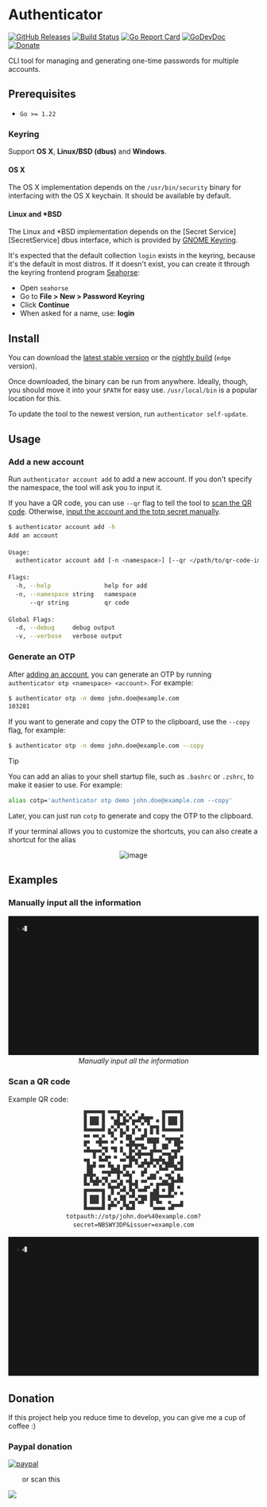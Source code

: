 # Authenticator

[![GitHub Releases](https://img.shields.io/github/v/release/nhatthm/authenticator-cli)](https://github.com/nhatthm/authenticator-cli/releases/latest)
[![Build Status](https://github.com/nhatthm/authenticator-cli/actions/workflows/release-edge.yaml/badge.svg)](https://github.com/nhatthm/authenticator-cli/actions/workflows/release-edge.yaml)
[![Go Report Card](https://goreportcard.com/badge/github.com/nhatthm/authenticator-cli)](https://goreportcard.com/report/github.com/nhatthm/authenticator-cli)
[![GoDevDoc](https://img.shields.io/badge/dev-doc-00ADD8?logo=go)](https://pkg.go.dev/github.com/nhatthm/authenticator-cli)
[![Donate](https://img.shields.io/badge/Donate-PayPal-green.svg)](https://www.paypal.com/donate/?hosted_button_id=PJZSGJN57TDJY)

<!--
[![codecov](https://codecov.io/gh/nhatthm/authenticator-cli/branch/master/graph/badge.svg?token=eTdAgDE2vR)](https://codecov.io/gh/nhatthm/authenticator-cli)
-->

CLI tool for managing and generating one-time passwords for multiple accounts.

## Prerequisites

- `Go >= 1.22`

### Keyring

Support **OS X**, **Linux/BSD (dbus)** and **Windows**.

#### OS X

The OS X implementation depends on the `/usr/bin/security` binary for
interfacing with the OS X keychain. It should be available by default.

#### Linux and *BSD

The Linux and *BSD implementation depends on the [Secret Service][SecretService] dbus
interface, which is provided by [GNOME Keyring](https://wiki.gnome.org/Projects/GnomeKeyring).

It's expected that the default collection `login` exists in the keyring, because
it's the default in most distros. If it doesn't exist, you can create it through the
keyring frontend program [Seahorse](https://wiki.gnome.org/Apps/Seahorse):

* Open `seahorse`
* Go to **File > New > Password Keyring**
* Click **Continue**
* When asked for a name, use: **login**

## Install

You can download the [latest stable version](https://github.com/nhatthm/authenticator-cli/releases/latest) or
the [nightly build](https://github.com/nhatthm/authenticator-cli/releases/tag/edge) (`edge` version).

Once downloaded, the binary can be run from anywhere. Ideally, though, you should move it into your `$PATH` for easy use. `/usr/local/bin` is a popular location
for this.

To update the tool to the newest version, run `authenticator self-update`.

## Usage

### Add a new account

Run `authenticator account add` to add a new account. If you don't specify the namespace, the tool will ask you to input it.

If you have a QR code, you can use `--qr` flag to tell the tool to [scan the QR code](#scan-a-qr-code). Otherwise, [input the account and the totp secret manually](#manually-input-all-the-information).

```bash
$ authenticator account add -h
Add an account

Usage:
  authenticator account add [-n <namespace>] [--qr </path/to/qr-code-image>] [flags]

Flags:
  -h, --help               help for add
  -n, --namespace string   namespace
      --qr string          qr code

Global Flags:
  -d, --debug     debug output
  -v, --verbose   verbose output
```

### Generate an OTP

After [adding an account](#add-a-new-account), you can generate an OTP by running `authenticator otp <namespace> <account>`. For example:

```bash
$ authenticator otp -n demo john.doe@example.com
103281
```

If you want to generate and copy the OTP to the clipboard, use the `--copy` flag, for example:

```bash
$ authenticator otp -n demo john.doe@example.com --copy
```

> [!TIP]
> You can add an alias to your shell startup file, such as `.bashrc` or `.zshrc`, to make it easier to use. For example:
>
> ```bash
> alias cotp='authenticator otp demo john.doe@example.com --copy'
> ```
>
> Later, you can just run `cotp` to generate and copy the OTP to the clipboard.
>
> If your terminal allows you to customize the shortcuts, you can also create a shortcut for the alias
>
> <p align="center">
>     <img width="70%" alt="image" src="https://github.com/nhatthm/authenticator-cli/assets/1154587/41488032-a691-49fd-81aa-5bee9aea306a">
> </p>

## Examples

### Manually input all the information

<p align="center">
    <img src="./resources/docs/demo1.gif" alt="demo 1" width="100%" height="auto" /><br/>
    <i>Manually input all the information</i>
</p>

### Scan a QR code

Example QR code:

<p align="center">
    <img src="./resources/fixtures/qr.png" alt="qr" height="auto" /><br/>
    <code>totpauth://otp/john.doe%40example.com?secret=NBSWY3DP&issuer=example.com</code>
    <br/>
    <br/>
    <img src="./resources/docs/demo2.gif" alt="demo 2" width="100%" height="auto" /><br/>
</p>

## Donation

If this project help you reduce time to develop, you can give me a cup of coffee :)

### Paypal donation

[![paypal](https://www.paypalobjects.com/en_US/i/btn/btn_donateCC_LG.gif)](https://www.paypal.com/donate/?hosted_button_id=PJZSGJN57TDJY)

&nbsp;&nbsp;&nbsp;&nbsp;&nbsp;&nbsp;&nbsp;or scan this

<img src="https://user-images.githubusercontent.com/1154587/113494222-ad8cb200-94e6-11eb-9ef3-eb883ada222a.png" width="147px" />
